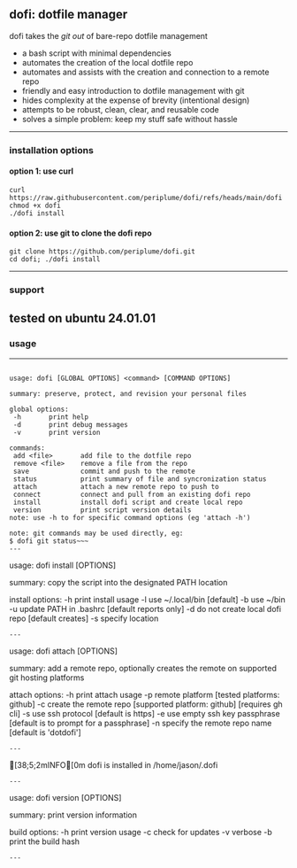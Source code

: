 ## dofi: dotfile manager

dofi takes the *git out* of bare-repo dotfile management
- a bash script with minimal dependencies
- automates the creation of the local dotfile repo
- automates and assists with the creation and connection to a remote repo
- friendly and easy introduction to dotfile management with git
- hides complexity at the expense of brevity (intentional design)
- attempts to be robust, clean, clear, and reusable code
- solves a simple problem: keep my stuff safe without hassle

---
### installation options
#### option 1: use curl
```
curl https://raw.githubusercontent.com/periplume/dofi/refs/heads/main/dofi
chmod +x dofi
./dofi install
```
#### option 2: use git to clone the dofi repo
```
git clone https://github.com/periplume/dofi.git
cd dofi; ./dofi install
```
---
### support
tested on ubuntu 24.01.01
---
### usage
---
~~~

usage: dofi [GLOBAL OPTIONS] <command> [COMMAND OPTIONS]

summary: preserve, protect, and revision your personal files

global options:
 -h       print help
 -d       print debug messages
 -v       print version

commands:
 add <file>       add file to the dotfile repo
 remove <file>    remove a file from the repo
 save             commit and push to the remote
 status           print summary of file and syncronization status
 attach           attach a new remote repo to push to
 connect          connect and pull from an existing dofi repo
 install          install dofi script and create local repo
 version          print script version details
note: use -h to for specific command options (eg 'attach -h')

note: git commands may be used directly, eg:
$ dofi git status~~~
---
~~~

usage: dofi install [OPTIONS]

summary: copy the script into the designated PATH location

install options:
 -h               print install usage
 -l               use ~/.local/bin              [default]
 -b               use ~/bin
 -u               update PATH in .bashrc        [default reports only]
 -d               do not create local dofi repo [default creates]
 -s <path>        specify location
~~~
---
~~~

usage: dofi attach [OPTIONS]

summary: add a remote repo, optionally creates the remote
on supported git hosting platforms

attach options:
 -h               print attach usage
 -p <platform>    remote platform <platform>
                    [tested platforms: github]
 -c               create the remote repo
                    [supported platform: github]
                    [requires gh cli]
 -s               use ssh protocol
                    [default is https]
 -e               use empty ssh key passphrase
                    [default is to prompt for a passphrase]
 -n <name>        specify the remote repo name
                    [default is 'dotdofi']
~~~
---
~~~

[38;5;2mINFO[0m dofi is installed in /home/jason/.dofi
~~~
---
~~~

usage: dofi version [OPTIONS]

summary: print version information

build options:
 -h               print version usage
 -c               check for updates
 -v               verbose
 -b               print the build hash
~~~
---

